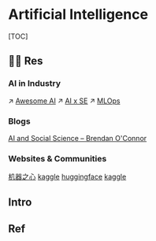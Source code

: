 # Artificial Intelligence

[TOC]



## 🤙🏾 Res
### AI in Industry
↗ [Awesome AI](../🔑%20CS_Core/🧰%20Generic%20Tools%20&%20Projects/🕶️%20Awesome%20List/Awesome%20AI/Awesome%20AI.md)
↗ [AI x SE](../../Software%20Engineering/🤖%20AI%20x%20SE/AI%20x%20SE.md)
↗ [MLOps](../../Software%20Engineering/🤖%20AI%20x%20SE/MLOps/MLOps.md)


### Blogs
[AI and Social Science – Brendan O'Connor](http://brenocon.com/blog/) 


### Websites & Communities
[机器之心](https://www.jiqizhixin.com)
[kaggle](https://www.kaggle.com)
[huggingface](https://huggingface.co)
[kaggle](https://www.kaggle.com)



## Intro




## Ref

